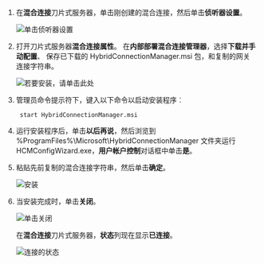
1. 在**混合连接**刀片式服务器，单击刚创建的混合连接，然后单击**侦听器设置**。
    
    ![单击侦听器设置](./media/app-service-hybrid-connections-manager-install/D04ClickListenerSetup.png)
    
4. 打开刀片式服务器**混合连接属性**。 在**内部部署混合连接管理器**，选择**下载并手动配置**、 保存已下载的 HybridConnectionManager.msi 包，和复制的网关连接字符串。
    
    ![若要安装，请单击此处](./media/app-service-hybrid-connections-manager-install/D05ClickToInstallHCM.png)
    
5. 管理员命令提示符下，键入以下命令以启动安装程序︰

        start HybridConnectionManager.msi
 
7. 运行安装程序后，单击**以后再说**，然后浏览到 %ProgramFiles%\Microsoft\HybridConnectionManager 文件夹运行 HCMConfigWizard.exe，**用户帐户控制**对话框中单击**是**。
        
7. 粘贴先前复制的混合连接字符串，然后单击**确定**。 
    
    ![安装](./media/app-service-hybrid-connections-manager-install/D08aHCMInstallManual.png)
    
8. 当安装完成时，单击**关闭**。
    
    ![单击关闭](./media/app-service-hybrid-connections-manager-install/D09HCMInstallComplete.png)
    
    在**混合连接**刀片式服务器，**状态**列现在显示**已连接**。 
    
    ![连接的状态](./media/app-service-hybrid-connections-manager-install/D10HCStatusConnected.png)